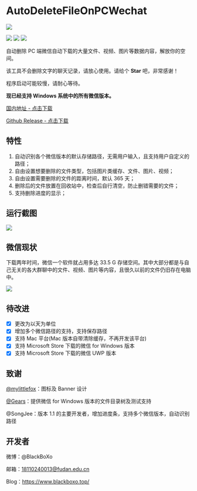 # AutoDeleteFileOnPCWechat

![](https://markdown-pic-blackboxo.oss-cn-shanghai.aliyuncs.com/banner.png)

[![](https://img.shields.io/badge/platform-win64-lightgrey)](https://github.com/blackboxo/AutoDeleteFileOnPCWechat/releases) [![](https://img.shields.io/github/v/release/blackboxo/AutoDeleteFileOnPCWechat)](https://github.com/blackboxo/AutoDeleteFileOnPCWechat/releases) [![](https://img.shields.io/github/downloads/blackboxo/AutoDeleteFileOnPCWechat/total)](https://github.com/blackboxo/AutoDeleteFileOnPCWechat/releases)

自动删除 PC 端微信自动下载的大量文件、视频、图片等数据内容，解放你的空间。

该工具不会删除文字的聊天记录，请放心使用。请给个 **Star** 吧，非常感谢！

程序启动可能较慢，请耐心等待。

**现已经支持 Windows 系统中的所有微信版本。**

[国内地址 - 点击下载](
https://www.lanzous.com/i9t50ra)

[Github Release - 点击下载](
https://github.com/blackboxo/AutoDeleteFileOnPCWechat/releases/download/v1.2/AutoDeleteFileOnPCWechatV1.2.exe)



## 特性
1. 自动识别各个微信版本的默认存储路径，无需用户输入，且支持用户自定义的路径；
2. 自由设置想要删除的文件类型，包括图片类缓存、文件、图片、视频；
3. 自由设置需要删除的文件的距离时间，默认 365 天；
4. 删除后的文件放置在回收站中，检查后自行清空，防止删错需要的文件；
5. 支持删除进度的显示；

## 运行截图

![](https://markdown-pic-blackboxo.oss-cn-shanghai.aliyuncs.com/20200229191711.png)

## 微信现状

下载两年时间，微信一个软件就占用多达 33.5 G 存储空间。其中大部分都是与自己无关的各大群聊中的文件、视频、图片等内容，且很久以前的文件仍旧存在电脑中。

![](https://markdown-pic-blackboxo.oss-cn-shanghai.aliyuncs.com/20200213142805.png)

## 待改进

- [x] 更改为以天为单位
- [x] 增加多个微信路径的支持，支持保存路径
- [x] 支持 Mac 平台(Mac 版本自带清除缓存，不再开发该平台)
- [x] 支持 Microsoft Store 下载的微信 for Windows 版本
- [x] 支持 Microsoft Store 下载的微信 UWP 版本

## 致谢

[@mylittlefox](https://www.mylittlefox.art)：图标及 Banner 设计

[@Gears](https://refun.eu.org)：提供微信 for Windows 版本的文件目录树及测试支持

@SongJee：版本 1.1 的主要开发者，增加进度条，支持多个微信版本，自动识别路径

## 开发者

微博：@BlackBoXo

邮箱：18110240013@fudan.edu.cn

Blog：https://www.blackboxo.top/